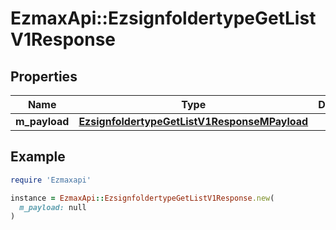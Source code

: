 # EzmaxApi::EzsignfoldertypeGetListV1Response

## Properties

| Name | Type | Description | Notes |
| ---- | ---- | ----------- | ----- |
| **m_payload** | [**EzsignfoldertypeGetListV1ResponseMPayload**](EzsignfoldertypeGetListV1ResponseMPayload.md) |  |  |

## Example

```ruby
require 'Ezmaxapi'

instance = EzmaxApi::EzsignfoldertypeGetListV1Response.new(
  m_payload: null
)
```

